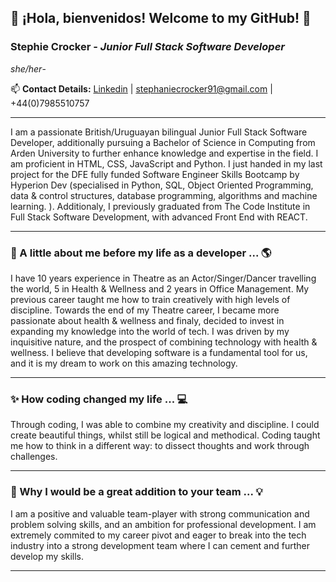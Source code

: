 ## 👋 ¡Hola, bienvenidos! Welcome to my GitHub! 🌱
### **Stephie Crocker** - _Junior Full Stack Software Developer_
_she/her_-

📫 **Contact Details:** 
[Linkedin](https://www.linkedin.com/in/stephie-crocker-developer/) | stephaniecrocker91@gmail.com | +44(0)7985510757

* * *


I am a passionate British/Uruguayan bilingual Junior Full Stack Software Developer, additionally pursuing a Bachelor of Science in Computing from Arden University to further enhance knowledge and expertise in the field. I am proficient in HTML, CSS, JavaScript and Python. I just handed in my last project for the DFE fully funded Software Engineer Skills Bootcamp by Hyperion Dev (specialised in Python, SQL, Object Oriented Programming, data & control structures, database programming, algorithms and machine learning. ). Additionaly, I previously graduated from The Code Institute in Full Stack Software Development, with advanced Front End with REACT.  

* * *


### 💃 A little about me before my life as a developer ... 🌎

I have 10 years experience in Theatre as an Actor/Singer/Dancer travelling the world, 5 in Health & Wellness and 2 years in Office Management. My previous career taught me how to train creatively with high levels of discipline. Towards the end of my Theatre career, I became more passionate about health & wellness and finaly, decided to invest in expanding my knowledge into the world of tech. I was driven by my inquisitive nature, and the prospect of combining technology with health & wellness. I believe that developing software is a fundamental tool for us, and it is my dream to work on this amazing technology.

* * *

### ✨ How coding changed my life ... 💻

Through coding, I was able to combine my creativity and discipline. I could create beautiful things, whilst still be logical and methodical. Coding taught me how to think in a different way: to dissect thoughts and work through challenges. 

* * *

### 🚀 Why I would be a great addition to your team ... 💡

I am a positive and valuable team-player with strong communication and problem solving skills, and an ambition for professional development. I am extremely  commited to my career pivot and eager to break into the tech industry into a strong development team where I can cement and further develop my skills. 

* * *

<!--
**stephaniecrocker91/stephaniecrocker91** is a ✨ _special_ ✨ repository because its `README.md` (this file) appears on your GitHub profile.

Here are some ideas to get you started:

- 🔭 I’m currently working on ...
- 🌱 I’m currently learning ...
- 👯 I’m looking to collaborate on ...
- 🤔 I’m looking for help with ...
- 💬 Ask me about ...
- 📫 How to reach me: ...


- 😄 Pronouns: she/her
- ⚡ Fun fact: ...
-->
